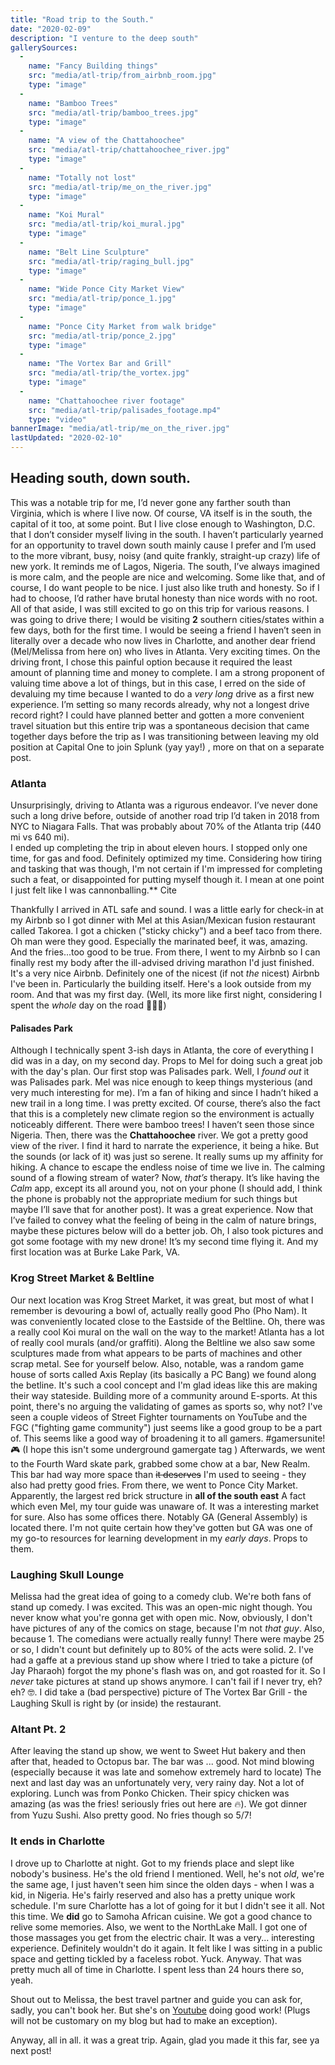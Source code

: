 ```yaml
---
title: "Road trip to the South."
date: "2020-02-09"
description: "I venture to the deep south"
gallerySources:
  -
    name: "Fancy Building things"
    src: "media/atl-trip/from_airbnb_room.jpg"
    type: "image"
  -
    name: "Bamboo Trees"
    src: "media/atl-trip/bamboo_trees.jpg"
    type: "image"
  -
    name: "A view of the Chattahoochee"
    src: "media/atl-trip/chattahoochee_river.jpg"
    type: "image"
  -
    name: "Totally not lost"
    src: "media/atl-trip/me_on_the_river.jpg"
    type: "image"
  -
    name: "Koi Mural"
    src: "media/atl-trip/koi_mural.jpg"
    type: "image"
  -
    name: "Belt Line Sculpture"
    src: "media/atl-trip/raging_bull.jpg"
    type: "image"
  -
    name: "Wide Ponce City Market View"
    src: "media/atl-trip/ponce_1.jpg"
    type: "image"
  -
    name: "Ponce City Market from walk bridge"
    src: "media/atl-trip/ponce_2.jpg"
    type: "image"
  -
    name: "The Vortex Bar and Grill"
    src: "media/atl-trip/the_vortex.jpg"
    type: "image"
  -
    name: "Chattahoochee river footage"
    src: "media/atl-trip/palisades_footage.mp4"
    type: "video"
bannerImage: "media/atl-trip/me_on_the_river.jpg"
lastUpdated: "2020-02-10"
---
```


## Heading south, down south.
This was a notable trip for me, I’d never gone any farther south than Virginia, which is where I live now. Of course, VA itself is in the south, the capital of it too, at some point. But I live close enough to Washington, D.C. that I don’t consider myself living in the south. I haven’t particularly yearned for an opportunity to travel down south mainly cause I prefer and I’m used to the more vibrant, busy, noisy (and quite frankly, straight-up crazy) life of new york. It reminds me of Lagos, Nigeria. The south, I’ve always imagined is more calm, and the people are nice and welcoming. Some like that, and of course, I do want people to be nice. I just also like truth and honesty. So if I had to choose, I’d rather  have brutal honesty than nice words with no root. All of that aside, I was still excited to go on this trip for various reasons. I was going to drive there; I would be visiting **2** southern cities/states within a few days, both for the first time. I would be seeing a friend I haven’t seen in literally over a decade who now lives in Charlotte, and another dear friend (Mel/Melissa from here on) who lives in Atlanta. Very exciting times. On the driving front, I chose this painful option because it required the least amount of planning time and money to complete.  I am a strong proponent of valuing time above a lot of things, but in this case, I erred on the side of devaluing my time because I wanted to do a *very long* drive as a first new experience. I’m setting so many records already, why not a longest drive record right? I could have planned better and gotten a more convenient travel situation but this entire trip was a spontaneous decision that came together days before the trip as I was transitioning between leaving my old position at Capital One to join Splunk (yay yay!) , more on that on a separate post.

###  Atlanta 
Unsurprisingly, driving to Atlanta was a rigurous endeavor. I’ve never done such a long drive before, outside of another road trip I’d taken in 2018 from NYC to Niagara Falls. That was probably about 70% of the Atlanta trip (440 mi vs 640 mi).  
I ended up completing the trip in about eleven hours. I stopped only one time, for gas and food. Definitely optimized my time. Considering how tiring and tasking that was though, I'm not certain if I'm impressed for completing such a feat, or disappointed for putting myself though it. I mean at one point I just felt like I was cannonballing.** Cite 

Thankfully I arrived in ATL safe and sound. I was a little early for check-in at my Airbnb so I got dinner with Mel at this Asian/Mexican fusion restaurant called Takorea. I got a chicken ("sticky chicky") and a beef taco from there. Oh man were they good. Especially the marinated beef, it was, amazing. And the fries...too good to be true. 
From there, I went to my Airbnb so I can finally rest my body after the ill-advised driving marathon I'd just finished. It's a very nice Airbnb. Definitely one of the nicest (if not *the* nicest) Airbnb I've been in. Particularly the building itself. Here's a look outside from my room. 
<media-box src="media/atl-trip/from_airbnb_room.jpg" name="Fancy Building things (AirBnb)" index=0></media-box>
And that was my first day. (Well, its more like first night, considering I spent the *whole* day on the road 🤷🏾‍♂️)

#### Palisades Park
Although I technically spent 3-ish days in Atlanta, the core of everything I did was in a day, on my second day. Props to Mel for doing such a great job with the day's plan.
Our first stop was Palisades park. Well, I *found out* it was Palisades park. Mel was nice enough to keep things mysterious (and very much interesting for me). I’m a fan of hiking and since I hadn’t hiked a new trail in a long time. I was pretty excited. Of course, there’s also the fact that this is a completely new climate region so the environment is actually noticeably different. There were bamboo trees! I haven’t seen those since Nigeria. 
<media-box src="media/atl-trip/bamboo_trees.jpg" name="Bamboo Trees" index=1></media-box>
Then, there was the **Chattahoochee** river.  We got a pretty good view of the river. 
<media-box src="media/atl-trip/chattahoochee_river.jpg" name="A view of the Chattahooche river" index=2></media-box>
<media-box src="media/atl-trip/me_on_the_river.jpg" name="A man on the river" index=3></media-box>
I find it hard to narrate the experience, it being a hike. But the sounds (or lack of it) was just so serene. It really sums up my affinity for hiking. A chance to escape the endless noise of time we live in. The calming sound of a flowing stream of water? Now, *that’s* therapy. It’s like having the *Calm* app, except its all around you, not on your phone (I should add, I think the phone is probably not the appropriate medium for such things but maybe I’ll save that for another post).  It was a great experience. Now that I’ve failed to convey what the feeling of being in the calm of nature brings, maybe these pictures below will do a better job. 
Oh, I also took pictures and got some footage with my new drone! It’s my second time flying it. And my first location was at Burke Lake Park, VA. 
<media-box name="The Chattahoochee river from a DJI Mavic Mini" src="media/atl-trip/palisades_footage.mp4" type=video></media-box>


### Krog Street Market & Beltline
Our next location was Krog Street Market, it was great, but most of what I remember is devouring a bowl of, actually really good Pho (Pho Nam).
It was conveniently located close to the Eastside of the Beltline. Oh, there was a really cool Koi mural on the wall on the way to the market! Atlanta has a lot of really cool murals (and/or graffiti).  Along the Beltline we also saw some sculptures made from what appears to be parts of machines and other scrap metal. See for yourself below. Also, notable, was a random game house of sorts called Axis Replay (its basically a PC Bang) we found along the betline. It's such a cool concept and I'm glad ideas like this are making their way stateside. Building more of a community around E-sports. At this point, there's no arguing the validating of games as sports so, why not? I've seen a couple videos of Street Fighter tournaments on YouTube and the FGC ("fighting game community") just seems like a good group to be a part of. This seems like a good way of broadening it to all gamers. #gamersunite! 🎮 (I hope this isn't some underground gamergate tag )
<media-box src="media/atl-trip/koi_mural.jpg" name="Koi Mural, Krog Street" index=4></media-box>
<media-box src="media/atl-trip/raging_bull.jpg" name="A familiar looking raging bull, probably wandered from another city" index=5></media-box>
Afterwards, we went to the Fourth Ward skate park, grabbed some chow at a bar, New Realm. This bar had way more space than ~~it deserves~~ I'm used to seeing - they also had pretty good fries. From there, we went to Ponce City Market. Apparently, the largest red brick structure in **all of the south east** A fact which even Mel, my tour guide was unaware of. It was a interesting market for sure. Also has some offices there. Notably GA (General Assembly) is located there. I'm not quite certain how they've gotten but GA was one of my go-to resources for learning development in my *early days*. Props to them.
<media-box src="media/atl-trip/ponce_1.jpg" name="Wide Ponce City Market View" index=5></media-box>
<media-box src="media/atl-trip/ponce_2.jpg" name="Ponce City Market from walk bridge" index=6></media-box>

### Laughing Skull Lounge
Melissa had the great idea of going to a comedy club. We're both fans of stand up comedy. I was excited. This was an open-mic night though. You never know what you're gonna get with open mic. Now, obviously, I don't have pictures of any of the comics on stage, because I'm not *that guy*. Also, because 1. The comedians were actually really funny! There were maybe 25 or so, I didn't count but definitely up to 80% of the acts were solid. 2. I've had a gaffe at a previous stand up show where I tried to take a picture (of Jay Pharaoh) forgot the my phone's flash was on, and got roasted for it. So I *never* take pictures at stand up shows anymore. I can't fail if I never try, eh? eh? 🤓.
I did take a (bad perspective) picture of The Vortex Bar Grill - the Laughing Skull is right by (or inside) the restaurant. 
<media-box src="media/atl-trip/the_vortex.jpg" name="A bad view of The Vortex" index=7></media-box>


### Altant Pt. 2
After leaving the stand up show, we went to Sweet Hut bakery and then after that, headed to Octopus bar. The bar was ... good. Not mind blowing (especially because it was late and somehow extremely hard to locate)
The next and last day was an unfortunately very, very rainy day. Not a lot of exploring. Lunch was from Ponko Chicken. Their spicy chicken was amazing (as was the fries! seriously fries out here are 🔥). We got dinner from Yuzu Sushi. Also pretty good. No fries though so 5/7! 

### It ends in Charlotte
I drove up to Charlotte at night. Got to my friends place and slept like nobody's business. He's the old friend I mentioned. Well, he's not *old*, we're the same age, I just haven't seen him since the olden days - when I was a kid, in Nigeria. He's fairly reserved and also has a pretty unique work schedule. I'm sure Charlotte has a lot of going for it but I didn't see it all. Not this time. We **did** go to Samoha African cuisine. We got a good chance to relive some memories. Also, we went to the NorthLake Mall. I got one of those massages you get from the electric chair. It was a very... interesting experience. Definitely wouldn't do it again. It felt like I was sitting in a public space and getting tickled by a faceless robot. Yuck. Anyway. That was pretty much all of time in Charlotte. I spent less than 24 hours there so, yeah. 

Shout out to Melissa, the best travel partner and guide you can ask for, sadly, you can't book her. But she's on [Youtube](https://www.youtube.com/channel/UCpMPOCb6q9vrDGwZdCOMLJQ) doing good work! (Plugs will not be customary on my blog but had to make an exception).


Anyway, all in all. it was a great trip. Again, glad you made it this far, see ya next post!


